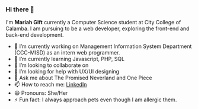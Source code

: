 ### Hi there 👋

I'm **Mariah Gift** currently a Computer Science student at City College of Calamba.
I am pursuing to be a web developer, exploring the front-end and back-end development. 

- 🔭 I’m currently working on Management Information System Department (CCC-MISD) as an intern web programmer.
- 🌱 I’m currently learning Javascript, PHP, SQL
- 👯 I’m looking to collaborate on 
- 🤔 I’m looking for help with UX/UI designing
- 💬 Ask me about The Promised Neverland and One Piece
- 📫 How to reach me: [LinkedIn](https://www.linkedin.com/in/mariah-gift-miranda/)
- 😄 Pronouns: She/Her
- ⚡ Fun fact: I always approach pets even though I am allergic them.

